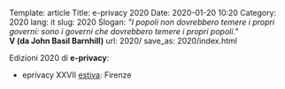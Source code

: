 Template: article
Title: e-privacy 2020
Date: 2020-01-20 10:20
Category: 2020
lang: it
slug: 2020
Slogan: <i>"I popoli non dovrebbero temere i propri governi: sono i governi che dovrebbero temere i propri popoli."</i><br/><b>V (da John Basil Barnhill)</b>
url: 2020/
save_as: 2020/index.html


Edizioni 2020 di **e-privacy**:

- eprivacy XXVII [estiva](/e-privacy-XXVII.html): Firenze
